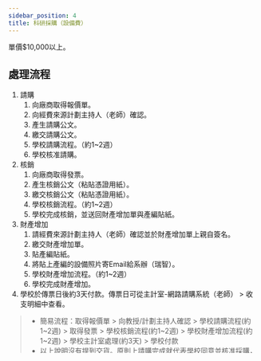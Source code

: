 ```yaml
---
sidebar_position: 4
title: 科研採購（設備費）
---
```


單價$10,000以上。

## 處理流程

1. 請購
    1. 向廠商取得報價單。
    2. 向經費來源計劃主持人（老師）確認。
    3. 產生請購公文。
    4. 繳交請購公文。
    5. 學校請購流程。（約1~2週）
    6. 學校核准請購。
2. 核銷
    1. 向廠商取得發票。
    2. 產生核銷公文（粘貼憑證用紙）。
    3. 繳交核銷公文（粘貼憑證用紙）。
    4. 學校核銷流程。（約1~2週）
    5. 學校完成核銷，並送回財產增加單與產編貼紙。
3. 財產增加
    1. 請經費來源計劃主持人（老師）確認並於財產增加單上親自簽名。
    2. 繳交財產增加單。
    3. 貼產編貼紙。
    4. 將貼上產編的設備照片寄Email給系辦（瑞智）。
    5. 學校財產增加流程。（約1~2週）
    6. 學校完成財產增加。
4. 學校於傳票日後約3天付款。傳票日可從主計室-網路請購系統（老師） > 收支明細中查看。

> - 簡易流程：取得報價單 > 向教授/計劃主持人確認 > 學校請購流程(約1~2週) > 取得發票 > 學校核銷流程(約1~2週) > 學校財產增加流程(約1~2週) > 學校主計室處理(約3天) > 學校付款
> - 以上說明沒有提到交貨。原則上請購完成就代表學校同意並核准採購，這時就可以請廠商出貨了。越早交貨越好，以免學校財產清查時東西還沒到，正常流程是在處理財產增加單時就要到貨。


### 1. 請購

1. 向廠商取得報價單。
2. 到「[主計室-網路請購系統](https://accweb.nfu.edu.tw/APSWIS_Q/Login_AD_Q.asp)」，以老師的帳號登入。
3. 點選上方的「計劃請購查詢」。
4. 按「新增請購」。
5. 勾選「科研採購」後按「下一步」。
6. 填寫「用途說明」。
    1. 例如：【108B1－XXX－X】智慧型AGV－申請使用計畫設備費購買工業攝影機。
7. 選擇「計劃編號」、「經費用途」、「金額」。「金額」可以最後再填。
8. 依照報價單內容填寫「品名/規格/用途」、「單位」、「數量」及「總價」。
    1. 若報價單上的品名沒有中文或看不出是什麼品項的話，請自行補充，並同樣以原子筆標註在收據上。如：原本收據上品名只有「SG90」，則自行補充爲「SG90伺服馬達」。最好是請廠商開立符合我們需求的報價單。
9. 按「編輯收款人」。
10. 填寫「受款人代碼」、「受款人姓名」及「含稅金額」。
    1. 依照「代墊」與否，在「受款人代碼」中填寫老師的員工代號`B32008`（代墊）或廠商的統一編號（非代墊）。填寫完後按下Tab鍵會自動填入「受款人姓名」，若沒有自動產生就自行填入老師或廠商。通常「設備費」不會代墊。
    5. 在「含稅金額」中填寫該報價單的總含稅金額。
11. 確認右上方的「編輯經費」、「編輯品名」及「編輯受款人」的加總金額正確且一致。
12. 按下「存入」。
13. 列印請購單。
14. 將報價單附在該請購單上，送系辦。
15. 若請購完成，則此請購公文會送回系辦的老師信箱中。

> 請注意報價單廠商和學校都設有有效期限，學校主計室的期限爲1個月。

### 2. 核銷

1. 向廠商取得收據。注意收據的開立日期要晚於學校核準請購的日期。
2. 到「[主計室-網路請購系統](https://accweb.nfu.edu.tw/APSWIS_Q/Login_AD_Q.asp)」，以老師的帳號登入。
3. 點選上方的「計劃請購查詢」。
4. 點擊「購案管理」，選擇「購案類別」爲「科研採購」。
5. 找到並勾選欲核銷的請購單號。
6. 點擊「報銷」。點擊「實支核銷」後按「下一步」。
7. 按「編輯收款人」。
8. 視情況勾選「代墊」，並填寫「發票/收據號碼」、「發票/收據日期」，並再次確認「受款人代碼」、「受款人姓名」及「含稅金額」。
    1. 若此收據的金額要匯到老師的戶頭的話，請勾選「代墊」。若要匯給廠商，則取消勾選「代墊」。通常「設備費」不會代墊。
    2. 在「發票/收據號碼」中填寫發票號碼（如：`WX91434527`），若不是統一發票，則按一下上方的「填入收據」按鈕。
    3. 在「發票/收據日期」填入民國年月日的七碼日期（如：111年12月31日填爲`1111231`）。
11. 確認右上方的「編輯經費」、「編輯品名」及「編輯受款人」的加總金額正確且一致。
12. 按下「存入」。
14. 選擇列印「一般黏貼單」。系統會提示完成「財產增加單」，並繼續進行「連接財產增加單作業」。
15. 勾選「財產（新增）」。
16. 選到「王瑞智」，點擊新增
17. 分上下兩半部，上半部紅框先填， A 財產編號->，B 財產別名->(填入購買物)，C 廠牌型式，D 使用部門->B32電子工程系(含碩士班)，E 存置地點->ATC0206智慧型機器人系統實驗室，              F 經管人->王瑞智，G 保管人->王榮爵，填好後存入
18. 下半部先按新增，裡面的科目代碼就依請購單上的章為主ex:A1112，填好後存入
19. 中間點擊離開，回到主計室請夠系統
20. 點擊該計畫前面的一小本書，勾選「實支核銷」那列並列印，即完成。
21. 若請購單上有蓋「核銷時請加會保管組」，需要在黏貼憑證用紙上勾選保管組。

### 3. 財產增加

1. 請經費來源計劃主持人（老師）確認並於財產增加單上親自簽名，交給系辦。
2. 貼產編貼紙。
3. 將貼上產編的設備照片寄Email給系辦（瑞智）。

## 廠商須知
### 報價單

1. 報價單上各品項之品名需含有中文（如：無刷馬達、電源供應器），不能只有型號或英文品名。

### 收據

因本校銷賬所需，請貴公司開立發票(收據)麻煩注意以下各點：

1. 發票上各品項之品名需含有中文（如：無刷馬達、電源供應器），不能只有型號或英文品名。
2. 在優先滿足第1點的情況下，發票和報價單等各處之品項、產品名稱/型號、價錢及數量等需一致，至少需要能夠清楚判斷爲相同之品項。
3. 發票開立日期必須晚於***報價單開立日期及學校請購流程完成日期***。
4. 發票上需蓋有公司/負責人章或帶有前者之統一發票專用章，且不能爲影本。電子發票證明聯不在此限。
5. 發票上之字樣需清晰可見。
6. 發票請打統編與抬頭。
    - 抬頭：國立虎尾科技大學
    - 統一編號：64967512
